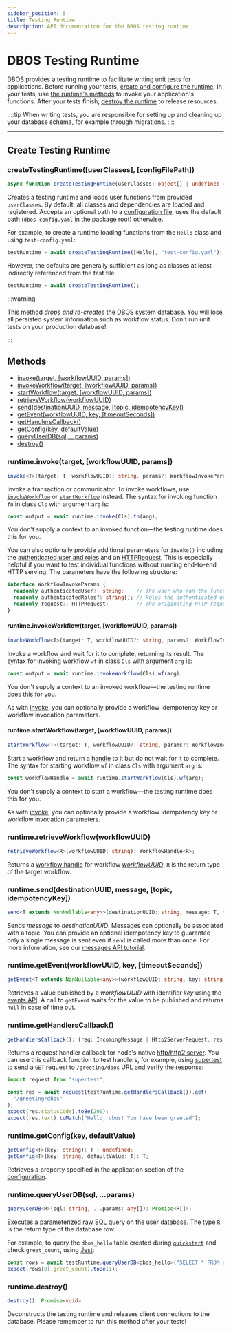 ```yaml
---
sidebar_position: 5
title: Testing Runtime
description: API documentation for the DBOS testing runtime
---
```


# DBOS Testing Runtime

DBOS provides a testing runtime to facilitate writing unit tests for applications.
Before running your tests, [create and configure the runtime](#create-testing-runtime).
In your tests, use [the runtime's methods](#methods) to invoke your application's functions.
After your tests finish, [destroy the runtime](#runtimedestroy) to release resources.

::::tip
When writing tests, you are responsible for setting up and cleaning up your database schema, for example through migrations.
::::

---

## Create Testing Runtime

### createTestingRuntime(\[userClasses\], \[configFilePath\])
```typescript
async function createTestingRuntime(userClasses: object[] | undefined = undefined, configFilePath: string = dbosConfigFilePath): Promise<TestingRuntime>
```

Creates a testing runtime and loads user functions from provided `userClasses`.  By default, all classes and dependencies are loaded and registered.
Accepts an optional path to a [configuration file](./configuration.md), uses the default path (`dbos-config.yaml` in the package root) otherwise.

For example, to create a runtime loading functions from the `Hello` class and using `test-config.yaml`:
```typescript
testRuntime = await createTestingRuntime([Hello], "test-config.yaml");
```

However, the defaults are generally sufficient as long as classes at least indirectly referenced from the test file:
```typescript
testRuntime = await createTestingRuntime();
```

:::warning

This method *drops and re-creates* the DBOS system database. You will lose all persisted system information such as workflow status. Don't run unit tests on your production database!

:::

## Methods
- [invoke(target, \[workflowUUID, params\])](#runtimeinvoketarget-workflowuuid-params)
- [invokeWorkflow(target, \[workflowUUID, params\])](#runtimeinvokeworkflowtarget-workflowuuid-params)
- [startWorkflow(target, \[workflowUUID, params\])](#runtimeinvokeworkflowtarget-workflowuuid-params)
- [retrieveWorkflow(workflowUUID)](#runtimeretrieveworkflowworkflowuuid)
- [send(destinationUUID, message, \[topic, idempotencyKey\])](#runtimesenddestinationuuid-message-topic-idempotencykey)
- [getEvent(workflowUUID, key, \[timeoutSeconds\])](#runtimegeteventworkflowuuid-key-timeoutseconds)
- [getHandlersCallback()](#runtimegethandlerscallback)
- [getConfig(key, defaultValue)](#runtimegetconfigkey-defaultvalue)
- [queryUserDB(sql, ...params)](#runtimequeryuserdbsql-params)
- [destroy()](#runtimedestroy)

### runtime.invoke(target, \[workflowUUID, params\])
```typescript
invoke<T>(target: T, workflowUUID?: string, params?: WorkflowInvokeParams): InvokeFuncs<T>
```

Invoke a transaction or communicator.
To invoke workflows, use [`invokeWorkflow`](#runtimeinvokeworkflowtarget-workflowuuid-params) or [`startWorkflow`](#runtimestartworkflowtarget-workflowuuid-params) instead.
The syntax for invoking function `fn` in class `Cls` with argument `arg` is:

```typescript
const output = await runtime.invoke(Cls).fn(arg);
```

You don't supply a context to an invoked function&#8212;the testing runtime does this for you.

You can also optionally provide additional parameters for `invoke()` including the [authenticated user and roles](../tutorials/authentication-authorization.md) and an [HTTPRequest](./contexts.md#ctxtrequest). This is especially helpful if you want to test individual functions without running end-to-end HTTP serving. The parameters have the following structure:

```typescript
interface WorkflowInvokeParams {
  readonly authenticatedUser?: string;    // The user who ran the function.
  readonly authenticatedRoles?: string[]; // Roles the authenticated user has.
  readonly request?: HTTPRequest;         // The originating HTTP request.
}
```

#### runtime.invokeWorkflow(target, \[workflowUUID, params\])

```typescript
invokeWorkflow<T>(target: T, workflowUUID?: string, params?: WorkflowInvokeParams): InvokeFuncs<T>
```

Invoke a workflow and wait for it to complete, returning its result.
The syntax for invoking workflow `wf` in class `Cls` with argument `arg` is:

```typescript
const output = await runtime.invokeWorkflow(Cls).wf(arg);
```

You don't supply a context to an invoked workflow&#8212;the testing runtime does this for you.

As with [invoke](#runtimeinvoketarget-workflowuuid-params), you can optionally provide a workflow idempotency key or workflow invocation parameters.

#### runtime.startWorkflow(target, \[workflowUUID, params\])

```typescript
startWorkflow<T>(target: T, workflowUUID?: string, params?: WorkflowInvokeParams): InvokeFuncs<T>
```

Start a workflow and return a [handle](./workflow-handles.md) to it but do not wait for it to complete.
The syntax for starting workflow `wf` in class `Cls` with argument `arg` is:

```typescript
const workflowHandle = await runtime.startWorkflow(Cls).wf(arg);
```

You don't supply a context to start a workflow&#8212;the testing runtime does this for you.

As with [invoke](#runtimeinvoketarget-workflowuuid-params), you can optionally provide a workflow idempotency key or workflow invocation parameters.

### runtime.retrieveWorkflow(workflowUUID)

```typescript
retrieveWorkflow<R>(workflowUUID: string): WorkflowHandle<R>;
```

Returns a [workflow handle](./workflow-handles.md) for workflow [_workflowUUID_](../tutorials/workflow-tutorial#workflow-identity).
`R` is the return type of the target workflow.

### runtime.send(destinationUUID, message, \[topic, idempotencyKey\])

```typescript
send<T extends NonNullable<any>>(destinationUUID: string, message: T, topic?: string, idempotencyKey?: string): Promise<void>;
```

Sends _message_ to _destinationUUID_.
Messages can optionally be associated with a topic.
You can provide an optional idempotency key to guarantee only a single message is sent even if `send` is called more than once.
For more information, see our [messages API tutorial](../tutorials/workflow-communication-tutorial#messages-api).

### runtime.getEvent(workflowUUID, key, \[timeoutSeconds\])

```typescript
getEvent<T extends NonNullable<any>>(workflowUUID: string, key: string, timeoutSeconds?: number): Promise<T | null>;
```

Retrieves a value published by a _workflowUUID_ with identifier _key_ using the [events API](../tutorials/workflow-communication-tutorial#events-api).
A call to `getEvent` waits for the value to be published and returns `null` in case of time out.

### runtime.getHandlersCallback()

```typescript
getHandlersCallback(): (req: IncomingMessage | Http2ServerRequest, res: ServerResponse | Http2ServerResponse) => Promise<void>;
```

Returns a request handler callback for node's native [http/http2 server](https://nodejs.org/api/http.html#httpcreateserveroptions-requestlistener).
You can use this callback function to test handlers, for example, using [supertest](https://www.npmjs.com/package/supertest) to send a `GET` request to `/greeting/dbos` URL and verify the response:
```typescript
import request from "supertest";

const res = await request(testRuntime.getHandlersCallback()).get(
  "/greeting/dbos"
);
expect(res.statusCode).toBe(200);
expect(res.text).toMatch("Hello, dbos! You have been greeted");
```

### runtime.getConfig(key, defaultValue)

```typescript
getConfig<T>(key: string): T | undefined;
getConfig<T>(key: string, defaultValue: T): T;
```

Retrieves a property specified in the application section of the [configuration](./configuration.md#application).

### runtime.queryUserDB(sql, ...params)

```typescript
queryUserDB<R>(sql: string, ...params: any[]): Promise<R[]>;
```

Executes a [parameterized raw SQL query](https://node-postgres.com/features/queries#parameterized-query) on the user database.
The type `R` is the return type of the database row.

For example, to query the `dbos_hello` table created during [`quickstart`](../getting-started/quickstart.md) and check `greet_count`, using [Jest](https://jestjs.io/):
```typescript
const rows = await testRuntime.queryUserDB<dbos_hello>("SELECT * FROM dbos_hello WHERE name=$1", "dbos");
expect(rows[0].greet_count).toBe(1);
```

### runtime.destroy()

```typescript
destroy(): Promise<void>
```

Deconstructs the testing runtime and releases client connections to the database.
Please remember to run this method after your tests!
